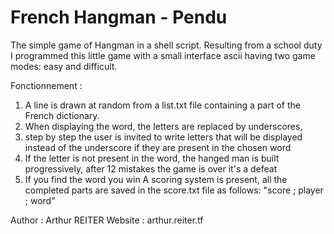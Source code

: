 # French Hangman - Pendu

The simple game of Hangman in a shell script.
Resulting from a school duty I programmed this little game with a small interface ascii having two game modes: easy and difficult.

Fonctionnement :
1. A line is drawn at random from a list.txt file containing a part of the French dictionary.
2. When displaying the word, the letters are replaced by underscores,
3. step by step the user is invited to write letters that will be displayed instead of the underscore if they are present in the chosen word
4. If the letter is not present in the word, the hanged man is built progressively, after 12 mistakes the game is over it's a defeat
5. If you find the word you win
A scoring system is present, all the completed parts are saved in the score.txt file as follows:
"score ; player ; word"


Author : Arthur REITER
Website : arthur.reiter.tf

